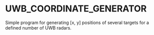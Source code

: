 UWB_COORDINATE_GENERATOR
========================

Simple program for generating [x, y] positions of several targets for a defined number of UWB radars.
